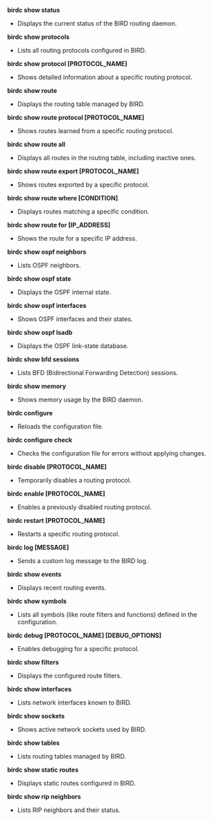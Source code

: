 **birdc show status**
- Displays the current status of the BIRD routing daemon.

**birdc show protocols**
- Lists all routing protocols configured in BIRD.

**birdc show protocol [PROTOCOL_NAME]**
- Shows detailed information about a specific routing protocol.

**birdc show route**
- Displays the routing table managed by BIRD.

**birdc show route protocol [PROTOCOL_NAME]**
- Shows routes learned from a specific routing protocol.

**birdc show route all**
- Displays all routes in the routing table, including inactive ones.

**birdc show route export [PROTOCOL_NAME]**
- Shows routes exported by a specific protocol.

**birdc show route where [CONDITION]**
- Displays routes matching a specific condition.

**birdc show route for [IP_ADDRESS]**
- Shows the route for a specific IP address.

**birdc show ospf neighbors**
- Lists OSPF neighbors.

**birdc show ospf state**
- Displays the OSPF internal state.

**birdc show ospf interfaces**
- Shows OSPF interfaces and their states.

**birdc show ospf lsadb**
- Displays the OSPF link-state database.

**birdc show bfd sessions**
- Lists BFD (Bidirectional Forwarding Detection) sessions.

**birdc show memory**
- Shows memory usage by the BIRD daemon.

**birdc configure**
- Reloads the configuration file.

**birdc configure check**
- Checks the configuration file for errors without applying changes.

**birdc disable [PROTOCOL_NAME]**
- Temporarily disables a routing protocol.

**birdc enable [PROTOCOL_NAME]**
- Enables a previously disabled routing protocol.

**birdc restart [PROTOCOL_NAME]**
- Restarts a specific routing protocol.

**birdc log [MESSAGE]**
- Sends a custom log message to the BIRD log.

**birdc show events**
- Displays recent routing events.

**birdc show symbols**
- Lists all symbols (like route filters and functions) defined in the configuration.

**birdc debug [PROTOCOL_NAME] [DEBUG_OPTIONS]**
- Enables debugging for a specific protocol.

**birdc show filters**
- Displays the configured route filters.

**birdc show interfaces**
- Lists network interfaces known to BIRD.

**birdc show sockets**
- Shows active network sockets used by BIRD.

**birdc show tables**
- Lists routing tables managed by BIRD.

**birdc show static routes**
- Displays static routes configured in BIRD.

**birdc show rip neighbors**
- Lists RIP neighbors and their status.
